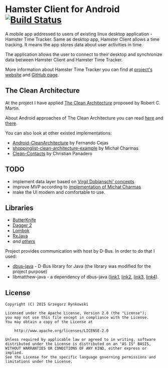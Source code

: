 Hamster Client for Android [![Build Status](https://travis-ci.org/rynkowsg/hamster-client-android.svg?branch=master)](https://travis-ci.org/rynkowsg/hamster-client-android)
==========================

A mobile app addressed to users of existing linux desktop application - Hamster Time Tracker.
Same as desktop app, Hamster Client allows a time tracking.
It means the app stores data about user activities in time.

The application allows the user to connect to their desktop
and synchronize data between Hamster Client and Hamster Time Tracker.

More information about Hamster Time Tracker you can find at [project's website][projecthamster]
and [GitHub page][projecthamster-github].



The Clean Architecture
----------------------

At the project I have applied [The Clean Architecture][the-clean-architecture]
proposed by Robert C. Martin.

About Android approaches of The Clean Architecture you can read [here][the-clean-way]
and [there][progmag-ca].

You can also look at other existed implementations:

 * [Android-CleanArchitecture][android-cleanarchitecture] by Fernando Cejas
 * [shoppinglist-clean-architecture-example][shoppinglist] by Michał Charmas
 * [Clean-Contacts][clean-contacts] by Christian Panadero



TODO
----

 * implement data layer based on [Virgil Dobjanschi' concepts][yt-rest-implementation]
 * improve MVP according to [implementation of Michał Charmas][shoppinglist-mvp]
 * make the UI modern and comfortable to use.



Libraries
---------

 * [ButterKnife][butterknife]
 * [Dagger 2][dagger2]
 * [Lombok][lombok]
 * [RxJava][rxjava]
 * *and [others][dependencies.gradle]*

Project provides communication with host by D-Bus. In order to do that I used:

 * [dbus-java][dbus-java] - D-Bus library for Java
     (the library was modified for the project purpose)
 * libmatthew-java - a dependency of dbus-java ([link1][libmatthew-java-1],
     [link2][libmatthew-java-2], [link3][libmatthew-java-3], [link4][libmatthew-java-4]).



License
-------

    Copyright (C) 2015 Grzegorz Rynkowski

    Licensed under the Apache License, Version 2.0 (the "License");
    you may not use this file except in compliance with the License.
    You may obtain a copy of the License at

        http://www.apache.org/licenses/LICENSE-2.0

    Unless required by applicable law or agreed to in writing, software
    distributed under the License is distributed on an "AS IS" BASIS,
    WITHOUT WARRANTIES OR CONDITIONS OF ANY KIND, either express or implied.
    See the License for the specific language governing permissions and
    limitations under the License.



 [projecthamster]: https://projecthamster.wordpress.com
 [projecthamster-github]: https://github.com/projecthamster/hamster
 [dagger2]: http://google.github.io/dagger/
 [butterknife]: http://jakewharton.github.io/butterknife
 [rxjava]: https://github.com/ReactiveX/RxJava
 [lombok]: https://projectlombok.org
 [dbus-java]: https://github.com/rynkowsg/dbus-java
 [libmatthew-java-1]: http://www.java2s.com/Code/Jar/l/Downloadlibmatthew08x86sourcesjar.htm
 [libmatthew-java-2]: http://www.java2s.com/Code/Jar/l/Downloadlibmatthewjava08jar.htm
 [libmatthew-java-3]: https://github.com/rynkowsg/libmatthew-java
 [libmatthew-java-4]: https://bitbucket.org/rynkowsg/libmatthew-java
 [the-clean-architecture]: http://blog.8thlight.com/uncle-bob/2012/08/13/the-clean-architecture.html
 [the-clean-way]: http://fernandocejas.com/2014/09/03/architecting-android-the-clean-way/
 [progmag-ca]: http://programistamag.pl/przejrzysty-i-testowalny-kod-na-androidzie-sprobujmy-z-clean-architecture/
 [android-cleanarchitecture]: https://github.com/android10/Android-CleanArchitecture
 [shoppinglist]: https://github.com/mcharmas/shoppinglist-clean-architecture-example
 [shoppinglist-mvp]: https://github.com/mcharmas/shoppinglist-clean-architecture-example/tree/master/presentation/src/main/java/pl/charmas/shoppinglist/presentation/base
 [yt-rest-implementation]: https://www.youtube.com/watch?v=xHXn3Kg2IQE
 [clean-contacts]: https://github.com/PaNaVTEC/Clean-Contacts
 [dependencies.gradle]: https://github.com/rynkowsg/hamster-client-android/blob/master/buildsystem/dependencies.gradle
